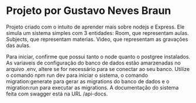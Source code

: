 # Projeto por Gustavo Neves Braun

Projeto criado com o intuito de aprender mais sobre nodejs e Express. 
Ele simula um sistema simples com 3 entidades:
    Room, que representam aulas.
    Subjects, que representam materias.
    Video, que representam as gravações das aulas.

Para iniciar, confirme que possui tanto o node quanto o postgree instalados. As variaveis de configuração do banco de dados estão amarzenadas no arquivo .env, altere se for necessário para se conectar ao seu banco.
Utilize o comando npm run dev para iniciar o sistema, o comando migration:generate para gerar as migrations do banco de dados e o migration:run para executar as migrations. A documentação do sistema feita com swagger está na URL /api-docs.
